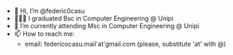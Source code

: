 - 👋 Hi, I’m @federic0casu
- 👨🏻‍🎓 I graduated Bsc in Computer Engineering @ Unipi
- 🌱 I’m currently attending Msc in Computer Engineering @ Unipi
- 📫 How to reach me:
    + email: federicocasu.mail'at'gmail.com (please, substitute 'at' with @)

<!---
federic0casu/federic0casu is a ✨ special ✨ repository because its `README.md` (this file) appears on your GitHub profile.
You can click the Preview link to take a look at your changes.
--->
